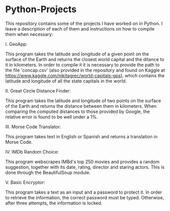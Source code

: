 # Python-Projects

This repository contains some of the projects I have worked on in Python.
I leave a description of each of them and instructions on how to compile them when necessary:

I.  GeoApp:

  This program takes the latitude and longitude of a given point on the surface of the Earth and returns the closest world capital and the ditance to it in kilometers. 
  In order to compile it it is necessary to provide the path to the file 'concap.csv' (also provided in the repository and found on Kaggle at https://www.kaggle.com/nikitagrec/world-capitals-gps), which contains the latitude and longitude of all the state capitals in the world.

II. Great Circle Distance Finder:

  This program takes the latitude and longitude of two points on the surface of the Earth and returns the distance between them in kilometers. When comparing the computed distances to those provided by Google, the relative error is found to be well under a 1%.
  
 III. Morse Code Translator:
 
  This program takes text in English or Spanish and returns a translation in Morse Code.
 
 IV. IMDb Random Choice:
 
  This program webscrapes IMBd's top 250 movies and provides a random suggestion, together with its date, rating, director and staring actors. This is done through the BeautifulSoup module.
 
 V. Basic Encryptor:
 
  This program takes a text as an input and a password to protect it. In order to retrieve the information, the correct password must be typed. Otherwise, after three attempts, the information is locked.
